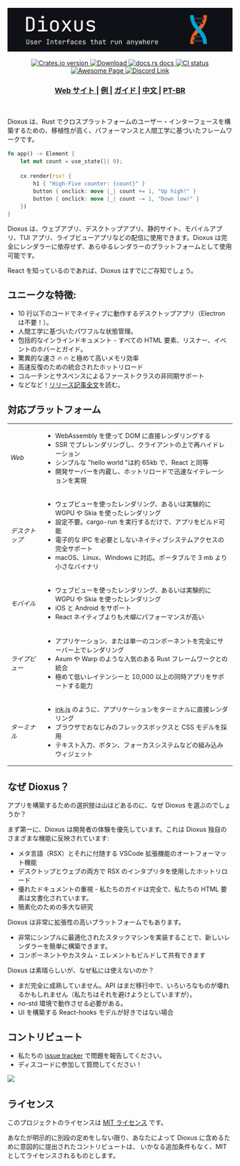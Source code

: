 <p align="center">
  <img src="../../notes/header.svg">
</p>

<div align="center">
  <!-- Crates version -->
  <a href="https://crates.io/crates/dioxus">
    <img src="https://img.shields.io/crates/v/dioxus.svg?style=flat-square"
    alt="Crates.io version" />
  </a>
  <!-- Downloads -->
  <a href="https://crates.io/crates/dioxus">
    <img src="https://img.shields.io/crates/d/dioxus.svg?style=flat-square"
      alt="Download" />
  </a>
  <!-- docs -->
  <a href="https://docs.rs/dioxus">
    <img src="https://img.shields.io/badge/docs-latest-blue.svg?style=flat-square"
      alt="docs.rs docs" />
  </a>
  <!-- CI -->
  <a href="https://github.com/jkelleyrtp/dioxus/actions">
    <img src="https://github.com/dioxuslabs/dioxus/actions/workflows/main.yml/badge.svg"
      alt="CI status" />
  </a>

  <!--Awesome -->
  <a href="https://dioxuslabs.com/awesome">
    <img src="https://cdn.rawgit.com/sindresorhus/awesome/d7305f38d29fed78fa85652e3a63e154dd8e8829/media/badge.svg" alt="Awesome Page" />
  </a>
  <!-- Discord -->
  <a href="https://discord.gg/XgGxMSkvUM">
    <img src="https://img.shields.io/discord/899851952891002890.svg?logo=discord&style=flat-square" alt="Discord Link" />
  </a>
</div>

<div align="center">
  <h3>
    <a href="https://dioxuslabs.com"> Web サイト </a>
    <span> | </span>
    <a href="https://github.com/DioxusLabs/example-projects"> 例 </a>
    <span> | </span>
    <a href="https://dioxuslabs.com/learn/0.4/"> ガイド </a>
    <span> | </span>
    <a href="https://github.com/DioxusLabs/dioxus/blob/master/notes/README/ZH_CN.md"> 中文 </a>
    <span> | </span>
    <a href="https://github.com/DioxusLabs/dioxus/blob/master/translations/pt-br/README.md"> PT-BR </a>
  </h3>
</div>

<br/>

Dioxus は、Rust でクロスプラットフォームのユーザー・インターフェースを構築するための、移植性が高く、パフォーマンスと人間工学に基づいたフレームワークです。

```rust
fn app() -> Element {
    let mut count = use_state(|| 0);

    cx.render(rsx! {
        h1 { "High-Five counter: {count}" }
        button { onclick: move |_| count += 1, "Up high!" }
        button { onclick: move |_| count -= 1, "Down low!" }
    })
}
```

Dioxus は、ウェブアプリ、デスクトップアプリ、静的サイト、モバイルアプリ、TUI アプリ、ライブビューアプリなどの配信に使用できます。Dioxus は完全にレンダラーに依存せず、あらゆるレンダラーのプラットフォームとして使用可能です。

React を知っているのであれば、Dioxus はすでにご存知でしょう。

## ユニークな特徴:

- 10 行以下のコードでネイティブに動作するデスクトップアプリ（Electron は不要！）。
- 人間工学に基づいたパワフルな状態管理。
- 包括的なインラインドキュメント - すべての HTML 要素、リスナー、イベントのホバーとガイド。
- 驚異的な速さ 🔥 🔥 と極めて高いメモリ効率
- 高速反復のための統合されたホットリロード
- コルーチンとサスペンスによるファーストクラスの非同期サポート
- などなど！[リリース記事全文](https://dioxuslabs.com/blog/introducing-dioxus/)を読む。

## 対応プラットフォーム

<div align="center">
  <table style="width:100%">
    <tr>
      <td><em>Web</em></td>
      <td>
        <ul>
          <li>WebAssembly を使って DOM に直接レンダリングする</li>
          <li>SSR でプレレンダリングし、クライアントの上で再ハイドレーション</li>
          <li>シンプルな "hello world "は約 65kb で、React と同等</li>
          <li>開発サーバーを内蔵し、ホットリロードで迅速なイテレーションを実現</li>
        </ul>
      </td>
    </tr>
    <tr>
      <td><em>デスクトップ</em></td>
      <td>
        <ul>
          <li>ウェブビューを使ったレンダリング、あるいは実験的に WGPU や Skia を使ったレンダリング</li>
          <li>設定不要。cargo-run を実行するだけで、アプリをビルド可能</li>
          <li>電子的な IPC を必要としないネイティブシステムアクセスの完全サポート</li>
          <li>macOS、Linux、Windows に対応。ポータブルで 3 mb より小さなバイナリ</li>
        </ul>
      </td>
    </tr>
    <tr>
      <td><em>モバイル</em></td>
      <td>
        <ul>
          <li>ウェブビューを使ったレンダリング、あるいは実験的に WGPU や Skia を使ったレンダリング</li>
          <li>iOS と Android をサポート</li>
          <li>React ネイティブよりも<em>大幅に</em>パフォーマンスが高い</li>
        </ul>
      </td>
    </tr>
    <tr>
      <td><em>ライブビュー</em></td>
      <td>
        <ul>
          <li>アプリケーション、または単一のコンポーネントを完全にサーバー上でレンダリング</li>
          <li>Axum や Warp のような人気のある Rust フレームワークとの統合</li>
          <li>極めて低いレイテンシーと 10,000 以上の同時アプリをサポートする能力</li>
        </ul>
      </td>
    </tr>
    <tr>
      <td><em>ターミナル</em></td>
      <td>
        <ul>
          <li><a href="https://github.com/vadimdemedes/ink">ink.js</a> のように、アプリケーションをターミナルに直接レンダリング</li>
          <li>ブラウザでおなじみのフレックスボックスと CSS モデルを採用</li>
          <li>テキスト入力、ボタン、フォーカスシステムなどの組み込みウィジェット</li>
        </ul>
      </td>
    </tr>
  </table>
</div>

## なぜ Dioxus？

アプリを構築するための選択肢は山ほどあるのに、なぜ Dioxus を選ぶのでしょうか？

まず第一に、Dioxus は開発者の体験を優先しています。これは Dioxus 独自のさまざまな機能に反映されています:

- メタ言語（RSX）とそれに付随する VSCode 拡張機能のオートフォーマット機能
- デスクトップとウェブの両方で RSX のインタプリタを使用したホットリロード
- 優れたドキュメントの重視 - 私たちのガイドは完全で、私たちの HTML 要素は文書化されています。
- 簡素化のための多大な研究

Dioxus は非常に拡張性の高いプラットフォームでもあります。

- 非常にシンプルに最適化されたスタックマシンを実装することで、新しいレンダラーを簡単に構築できます。
- コンポーネントやカスタム・エレメントもビルドして共有できます

Dioxus は素晴らしいが、なぜ私には使えないのか？

- まだ完全に成熟していません。API はまだ移行中で、いろいろなものが壊れるかもしれません（私たちはそれを避けようとしていますが）。
- no-std 環境で動作させる必要がある。
- UI を構築する React-hooks モデルが好きではない場合

## コントリビュート

- 私たちの [issue tracker](https://github.com/dioxuslabs/dioxus/issues) で問題を報告してください。
- ディスコードに参加して質問してください！

<a href="https://github.com/dioxuslabs/dioxus/graphs/contributors">
  <img src="https://contrib.rocks/image?repo=dioxuslabs/dioxus&max=30&columns=10" />
</a>

## ライセンス

このプロジェクトのライセンスは [MIT ライセンス] です。

[MIT ライセンス]: https://github.com/DioxusLabs/dioxus/blob/master/LICENSE-MIT

あなたが明示的に別段の定めをしない限り、あなたによって Dioxus に含めるために意図的に提出されたコントリビュートは、
いかなる追加条件もなく、MIT としてライセンスされるものとします。
